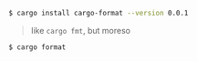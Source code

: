 ```sh
$ cargo install cargo-format --version 0.0.1
```

> like `cargo fmt`, but moreso

```sh
$ cargo format
```
